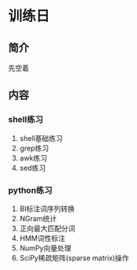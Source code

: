 训练日
=====

简介
----

先空着

内容
----

### shell练习

1. shell基础练习
2. grep练习
3. awk练习
4. sed练习

### python练习

1. BI标注词序列转换
2. NGram统计
3. 正向最大匹配分词
4. HMM词性标注
5. NumPy向量处理
6. SciPy稀疏矩阵(sparse matrix)操作
